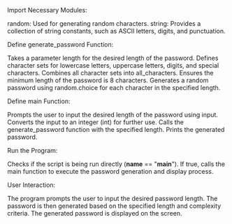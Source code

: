 Import Necessary Modules:

random: Used for generating random characters.
string: Provides a collection of string constants, such as ASCII letters, digits, and punctuation.


Define generate_password Function:

Takes a parameter length for the desired length of the password.
Defines character sets for lowercase letters, uppercase letters, digits, and special characters.
Combines all character sets into all_characters.
Ensures the minimum length of the password is 8 characters.
Generates a random password using random.choice for each character in the specified length.


Define main Function:

Prompts the user to input the desired length of the password using input.
Converts the input to an integer (int) for further use.
Calls the generate_password function with the specified length.
Prints the generated password.


Run the Program:

Checks if the script is being run directly (__name__ == "__main__").
If true, calls the main function to execute the password generation and display process.


User Interaction:

The program prompts the user to input the desired password length.
The password is then generated based on the specified length and complexity criteria.
The generated password is displayed on the screen.
